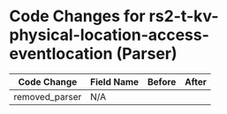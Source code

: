 # Code Changes for rs2-t-kv-physical-location-access-eventlocation (Parser)

| Code Change | Field Name | Before | After |
|-------------|------------|--------|-------|
| removed_parser | N/A |  |  |